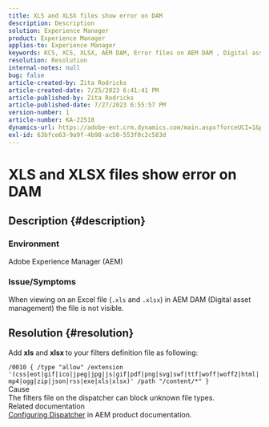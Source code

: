 ```yaml
---
title: XLS and XLSX files show error on DAM
description: Description
solution: Experience Manager
product: Experience Manager
applies-to: Experience Manager
keywords: KCS, XCS, XLSX, AEM DAM, Error files on AEM DAM , Digital asset management
resolution: Resolution
internal-notes: null
bug: false
article-created-by: Zita Rodricks
article-created-date: 7/25/2023 6:41:41 PM
article-published-by: Zita Rodricks
article-published-date: 7/27/2023 6:55:57 PM
version-number: 1
article-number: KA-22518
dynamics-url: https://adobe-ent.crm.dynamics.com/main.aspx?forceUCI=1&pagetype=entityrecord&etn=knowledgearticle&id=20505ee1-1a2b-ee11-bdf4-6045bd006b3d
exl-id: 63bfce63-9a9f-4b98-ac50-553f0c2c583d
---
```

# XLS and XLSX files show error on DAM

## Description {#description}


### Environment

Adobe Experience Manager (AEM)

### Issue/Symptoms

When viewing on an Excel file (`.xls` and `.xlsx`) in AEM DAM (Digital asset management) the file is not visible.


## Resolution {#resolution}


Add <b>xls</b> and <b>xlsx </b>to your filters definition file as following:

`/0010 { /type "allow" /extension '(css|eot|gif|ico|jpeg|jpg|js|gif|pdf|png|svg|swf|ttf|woff|woff2|html|mp4|ogg|zip|json|rss|exe|xls|xlsx)' /path "/content/*" }`
<br>Cause<br>
The filters file on the dispatcher can block unknown file types.
<br>Related documentation<br>
[Configuring Dispatcher](https://experienceleague.adobe.com/docs/experience-manager-dispatcher/using/configuring/dispatcher-configuration.html?lang=en) in AEM product documentation.
<br> <br>
